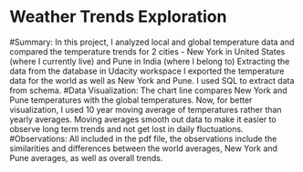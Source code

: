 # Weather Trends Exploration
 
#Summary:
In this project, I analyzed local and global temperature data and compared the temperature trends for 2 cities - New York in United States (where I currently live) and Pune in India (where I belong to) 
Extracting the data from the database in Udacity workspace 
I  exported the temperature data for the world as well as New York and Pune. I used SQL to extract data from schema.
#Data Visualization:
The chart line compares New York and Pune temperatures with the global temperatures. Now, for better visualization, I used 10 year moving average of temperatures rather than yearly averages. Moving averages smooth out data to make it easier to observe long term trends and not
get lost in daily fluctuations. 
#Observations:
All included in the pdf file, the observations include the similarities and differences between the world averages, New York and Pune averages, as well as overall trends.
